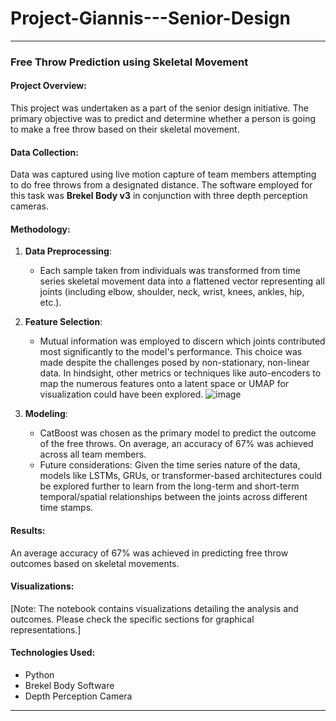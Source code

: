 # Project-Giannis---Senior-Design
---

### Free Throw Prediction using Skeletal Movement

#### Project Overview:
This project was undertaken as a part of the senior design initiative. The primary objective was to predict and determine whether a person is going to make a free throw based on their skeletal movement. 

#### Data Collection:
Data was captured using live motion capture of team members attempting to do free throws from a designated distance. The software employed for this task was **Brekel Body v3** in conjunction with three depth perception cameras.

#### Methodology:

1. **Data Preprocessing**: 
   - Each sample taken from individuals was transformed from time series skeletal movement data into a flattened vector representing all joints (including elbow, shoulder, neck, wrist, knees, ankles, hip, etc.).
   
2. **Feature Selection**:
   - Mutual information was employed to discern which joints contributed most significantly to the model's performance. This choice was made despite the challenges posed by non-stationary, non-linear data. In hindsight, other metrics or techniques like auto-encoders to map the numerous features onto a latent space or UMAP for visualization could have been explored.
   ![image](https://github.com/dominusoctane/Project-Giannis---Senior-Design/assets/61175343/b5fa3ea5-6c07-4828-8afb-0de8fc309da6)

3. **Modeling**:
   - CatBoost was chosen as the primary model to predict the outcome of the free throws. On average, an accuracy of 67% was achieved across all team members. 
   - Future considerations: Given the time series nature of the data, models like LSTMs, GRUs, or transformer-based architectures could be explored further to learn from the long-term and short-term temporal/spatial relationships between the joints across different time stamps.

#### Results:
An average accuracy of 67% was achieved in predicting free throw outcomes based on skeletal movements.

#### Visualizations:
[Note: The notebook contains visualizations detailing the analysis and outcomes. Please check the specific sections for graphical representations.]

#### Technologies Used:
- Python
- Brekel Body Software
- Depth Perception Camera

---
